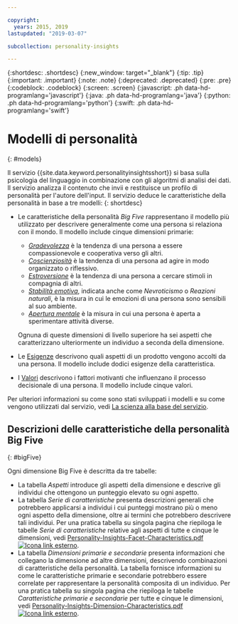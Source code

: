 ```yaml
---

copyright:
  years: 2015, 2019
lastupdated: "2019-03-07"

subcollection: personality-insights

---
```


{:shortdesc: .shortdesc}
{:new_window: target="_blank"}
{:tip: .tip}
{:important: .important}
{:note: .note}
{:deprecated: .deprecated}
{:pre: .pre}
{:codeblock: .codeblock}
{:screen: .screen}
{:javascript: .ph data-hd-programlang='javascript'}
{:java: .ph data-hd-programlang='java'}
{:python: .ph data-hd-programlang='python'}
{:swift: .ph data-hd-programlang='swift'}

# Modelli di personalità
{: #models}

Il servizio {{site.data.keyword.personalityinsightsshort}} si basa sulla psicologia del linguaggio in combinazione con gli algoritmi di analisi dei dati. Il servizio analizza il contenuto che invii e restituisce un profilo di personalità per l'autore dell'input. Il servizio deduce le caratteristiche della personalità in base a tre modelli:
{: shortdesc}

-   Le caratteristiche della personalità *Big Five* rappresentano il modello
          più utilizzato per descrivere generalmente come una persona si
          relaziona con il mondo. Il modello include cinque dimensioni primarie:
    -   [*Gradevolezza*](/docs/services/personality-insights?topic=personality-insights-agreeableness) è la tendenza di una persona a essere
              compassionevole e cooperativa verso gli altri.
    -   [*Coscienziosità*](/docs/services/personality-insights?topic=personality-insights-conscientiousness) è la tendenza di una persona ad agire
              in modo organizzato o riflessivo.
    -   [*Estroversione*](/docs/services/personality-insights?topic=personality-insights-extraversion) è la tendenza di una persona
              a cercare stimoli in compagnia di altri.
    -   [*Stabilità emotiva*](/docs/services/personality-insights?topic=personality-insights-emotionalRange), indicata anche come *Nevroticismo* o *Reazioni naturali*, è la misura in cui le emozioni di una persona sono sensibili al suo ambiente.
    -   [*Apertura mentale*](/docs/services/personality-insights?topic=personality-insights-openness) è la misura in cui una persona è aperta a sperimentare attività diverse.

    Ognuna di queste dimensioni di livello superiore ha sei aspetti che caratterizzano ulteriormente un individuo a seconda della dimensione.
-   Le [Esigenze](/docs/services/personality-insights?topic=personality-insights-needs) descrivono quali aspetti di un prodotto vengono accolti da una persona. Il modello include dodici esigenze della caratteristica.
-   I [Valori](/docs/services/personality-insights?topic=personality-insights-values) descrivono i fattori motivanti che influenzano il processo decisionale di una persona. Il modello include cinque valori.

Per ulteriori informazioni su come sono stati sviluppati i modelli e su come vengono utilizzati dal servizio, vedi [La scienza alla base del servizio](/docs/services/personality-insights?topic=personality-insights-science).

## Descrizioni delle caratteristiche della personalità Big Five
{: #bigFive}

Ogni dimensione Big Five è descritta da tre tabelle:

-   La tabella *Aspetti* introduce gli aspetti della dimensione e descrive gli individui che ottengono un punteggio elevato su ogni aspetto. 
-   La tabella *Serie di caratteristiche* presenta descrizioni generali che potrebbero applicarsi a individui i cui punteggi mostrano più o meno ogni aspetto della dimensione, oltre ai termini che potrebbero descrivere tali individui. Per una pratica tabella su singola pagina che riepiloga le tabelle *Serie di caratteristiche* relative agli aspetti di tutte e cinque le dimensioni, vedi <a target="_blank" href="https://watson-developer-cloud.github.io/doc-tutorial-downloads/personality-insights/Personality-Insights-Facet-Characteristics.pdf" download="Personality-Insights-Facet-Characteristics.pdf">Personality-Insights-Facet-Characteristics.pdf <img src="../../icons/launch-glyph.svg" alt="Icona link esterno" title="Icona link esterno"></a>.
-   La tabella *Dimensioni primarie e secondarie* presenta informazioni che collegano la dimensione ad altre dimensioni, descrivendo combinazioni di caratteristiche della personalità. La tabella fornisce informazioni su come le caratteristiche primarie e secondarie potrebbero essere correlate per rappresentare la personalità composita di un individuo. Per una pratica tabella su singola pagina che riepiloga le tabelle *Caratteristiche primarie e secondarie* per tutte e cinque le dimensioni, vedi <a target="_blank" href="https://watson-developer-cloud.github.io/doc-tutorial-downloads/personality-insights/Personality-Insights-Dimension-Characteristics.pdf" download="Personality-Insights-Dimension-Characteristics.pdf">Personality-Insights-Dimension-Characteristics.pdf <img src="../../icons/launch-glyph.svg" alt="Icona link esterno" title="Icona link esterno"></a>.
